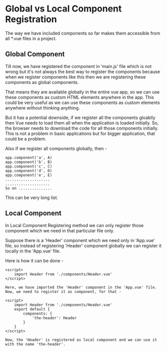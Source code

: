 # Global vs Local Component Registration
The way we have included components so far makes them accessible from all *.vue files in a project.

## Global Component
Till now, we have registered the component in 'main.js' file which is not wrong but it's not always the best way to register the components because when we register components like this then we are registering these components as global components.

That means they are available globally in the entire vue app, so we can use these components as custom HTML elements anywhere in the app. This could be very useful as we can use these components as custom elements anywhere without thinking anything.

But it has a potential downside, if we register all the components gloablly then Vue needs to load them all when the application is loaded initially. So, the browser needs to download the code for all those components initially. This is not a problem in basic applications but for bigger application, that could be a problem.

Also if we register all components globally, then -

    app.component('a', A)
    app.component('b', B)
    app.component('c', C)
    app.component('d', D)
    app.component('e', E)
    ....................
    ....................
    So on ...............

This can be very long list.

## Local Component
In Local Component Registering method we can only register those component which we need in that particular file only.

Suppose there is a 'Header' component which we need only in 'App.vue' file, so instead of registering 'Header' component globally we can register it locally in the 'App.vue' file.

Here is how it can be done - 

    <script>
        import Header from './components/Header.vue'
    </script>

    Here, we have imported the 'Header' component in the 'App.vue' file.
    Now, we need to register it as component, for that -

    <script>
        import Header from './components/Header.vue'
        export default {
            components: {
                'the-header': Header
            }
        }
    </script>

    Now, the 'Header' is registered as local component and we can use it with the name 'the-header'.